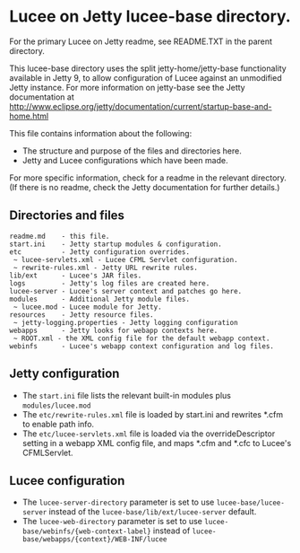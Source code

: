 # Lucee on Jetty lucee-base directory.

For the primary Lucee on Jetty readme, see README.TXT in the parent directory.

This lucee-base directory uses the split jetty-home/jetty-base functionality
available in Jetty 9, to allow configuration of Lucee against an unmodified 
Jetty instance. For more information on jetty-base see the Jetty documentation
at http://www.eclipse.org/jetty/documentation/current/startup-base-and-home.html

This file contains information about the following:
* The structure and purpose of the files and directories here.
* Jetty and Lucee configurations which have been made.

For more specific information, check for a readme in the relevant directory.
(If there is no readme, check the Jetty documentation for further details.)


## Directories and files

	readme.md    - this file.
	start.ini    - Jetty startup modules & configuration.
	etc          - Jetty configuration overrides.
	 ~ lucee-servlets.xml - Lucee CFML Servlet configuration.
	 ~ rewrite-rules.xml - Jetty URL rewrite rules. 
	lib/ext      - Lucee's JAR files.
	logs         - Jetty's log files are created here.
	lucee-server - Lucee's server context and patches go here.
	modules      - Additional Jetty module files.
	 ~ lucee.mod - Lucee module for Jetty.
	resources    - Jetty resource files.
	 ~ jetty-logging.properties - Jetty logging configuration
	webapps      - Jetty looks for webapp contexts here.
	 ~ ROOT.xml - the XML config file for the default webapp context.
	webinfs      - Lucee's webapp context configuration and log files.


## Jetty configuration

* The `start.ini` file lists the relevant built-in modules plus `modules/lucee.mod`
* The `etc/rewrite-rules.xml` file is loaded by start.ini and rewrites *.cfm to enable path info.
* The `etc/lucee-servlets.xml` file is loaded via the overrideDescriptor setting 
in a webapp XML config file, and maps *.cfm and *.cfc to Lucee's CFMLServlet.


## Lucee configuration

* The `lucee-server-directory` parameter is set to use `lucee-base/lucee-server` 
instead of the `lucee-base/lib/ext/lucee-server` default.
* The `lucee-web-directory` parameter is set to use `lucee-base/webinfs/{web-context-label}` 
instead of `lucee-base/webapps/{context}/WEB-INF/lucee`
